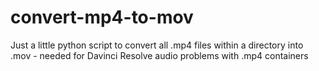 # convert-mp4-to-mov
Just a little python script to convert all .mp4 files within a directory into .mov - needed for Davinci Resolve audio problems with .mp4 containers
